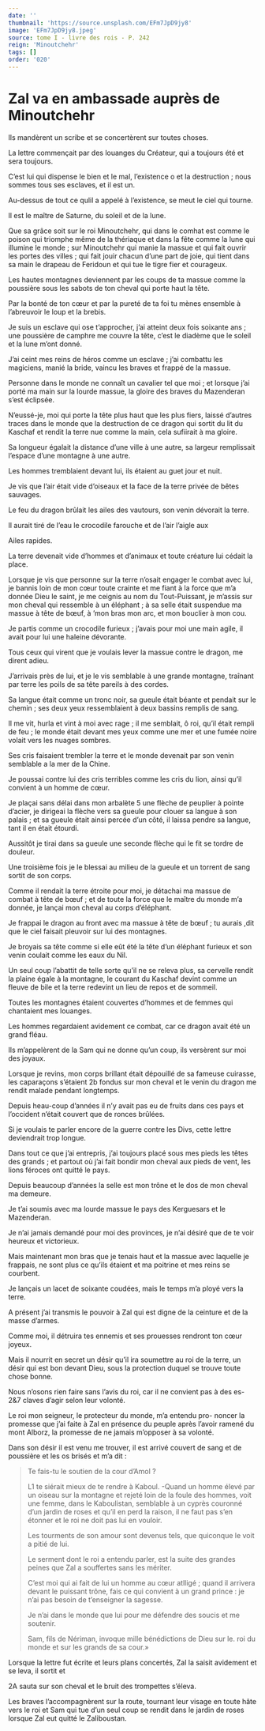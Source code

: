 ```yaml
---
date: ''
thumbnail: 'https://source.unsplash.com/EFm7JpD9jy8'
image: 'EFm7JpD9jy8.jpeg'
source: tome I - livre des rois - P. 242
reign: 'Minoutchehr'
tags: []
order: '020'
---
```


# Zal va en ambassade auprès de Minoutchehr

Ils mandèrent un scribe et se concertèrent sur toutes choses.

La lettre commençait par des louanges du Créateur, qui a toujours été et sera toujours.

C’est lui qui dispense le bien et le mal, l’existence o
et la destruction ; nous sommes tous ses esclaves, et il est un.

Au-dessus de tout ce qulil a appelé à l’existence, se meut le ciel qui tourne.

Il est le maître de Saturne, du soleil et de la lune.

Que sa grâce soit sur le roi Minoutchehr, qui dans le comhat est comme le poison qui triomphe même de la thériaque et dans la fête comme la lune qui illumine le monde ; sur Minoutchehr qui manie la massue et qui fait ouvrir les portes des villes ; qui fait jouir chacun d’une part de joie, qui tient dans sa main le drapeau de Feridoun et qui tue le tigre fier et courageux.

Les hautes montagnes deviennent par les coups de ta massue comme la poussière sous les sabots de ton cheval qui porte haut la tête.

Par la bonté de ton cœur et par la pureté de ta foi tu mènes ensemble à l’abreuvoir le loup et la brebis.

Je suis un esclave qui ose t’approcher, j’ai atteint deux fois soixante ans ; une poussière de camphre me couvre la tête, c’est le diadème que le soleil et la lune m’ont donné.

J’ai ceint mes reins de héros comme un esclave ; j’ai combattu les magiciens, manié la bride, vaincu les braves et frappé de la massue.

Personne dans le monde ne connaît un cavalier tel que moi ; et lorsque j’ai porté ma main sur la lourde massue, la gloire des braves du Mazenderan s’est éclipsée.

N’eussé-je, moi qui porte la tête plus haut que les plus fiers, laissé d’autres traces dans le monde que la destruction de ce dragon qui sortit du lit du Kaschaf et rendit la terre nue comme la main, cela sufiirait à ma gloire.

Sa longueur égalait la distance d’une ville à une autre, sa largeur remplissait l’espace d’une montagne à une autre.

Les hommes tremblaient devant lui, ils étaient au guet jour et nuit.

Je vis que l’air était vide d’oiseaux et la face de la terre privée de bêtes sauvages.

Le feu du dragon brûlait les ailes des vautours, son venin dévorait la terre.

Il aurait tiré de l’eau le crocodile farouche et de l’air l’aigle aux

Ailes rapides.

La terre devenait vide d’hommes et d’animaux et toute créature lui cédait la place.

Lorsque je vis que personne sur la terre n’osait engager le combat avec lui, je bannis loin de mon cœur toute crainte et me fiant à la force que m’a donnée Dieu le saint, je me ceignis au nom du Tout-Puissant, je m’assis sur mon cheval qui ressemble à un éléphant ; à sa selle était suspendue ma massue à tête de bœuf, à ’mon bras mon arc, et mon bouclier à mon cou.

Je partis comme un crocodile furieux ; j’avais pour moi une main agile, il avait pour lui une haleine dévorante.

Tous ceux qui virent que je voulais lever la massue contre le dragon, me dirent adieu.

J’arrivais près de lui, et je le vis semblable à une grande montagne, traînant par terre les poils de sa tête pareils à des cordes.

Sa langue était comme un tronc noir, sa gueule était béante et pendait sur le chemin ; ses deux yeux ressemblaient à deux bassins remplis de sang.

Il me vit, hurla et vint à moi avec rage ; il me semblait, ô roi, qu’il était rempli de feu ; le monde était devant mes yeux comme une mer et une fumée noire volait vers les nuages sombres.

Ses cris faisaient trembler la terre et le monde devenait par son venin semblable a la mer de la Chine.

Je poussai contre lui des cris terribles comme les cris du lion, ainsi qu’il convient à un homme de cœur.

Je plaçai sans délai dans mon arbalète 5 une flèche de peuplier à pointe d’acier, je dirigeai la flèche vers sa gueule pour clouer sa langue à son palais ; et sa gueule était ainsi percée d’un côté, il laissa pendre sa langue, tant il en était étourdi.

Aussitôt je tirai dans sa gueule une seconde flèche qui le fit se tordre de douleur.

Une troisième fois je le blessai au milieu de la gueule et un torrent de sang sortit de son corps.

Comme il rendait la terre étroite pour moi, je détachai ma massue de combat à tête de bœuf ; et de toute la force que le maître du monde m’a donnée, je lançai mon cheval au corps d’éléphant.

Je frappai le dragon au front avec ma massue à tête de bœuf ; tu aurais ,dit que le ciel faisait pleuvoir sur lui des montagnes.

Je broyais sa tête comme si elle eût été la tête d’un éléphant furieux et son venin coulait comme les eaux du Nil.

Un seul coup l’abattit de telle sorte qu’il ne se releva plus, sa cervelle rendit la plaine égale à la montagne, le courant du Kaschaf devint comme un fleuve de bile et la terre redevint un lieu de repos et de sommeil.

Toutes les montagnes étaient couvertes d’hommes et de femmes qui chantaient mes louanges.

Les hommes regardaient avidement ce combat, car ce dragon avait été un grand fléau.

Ils m’appelèrent de la Sam qui ne donne qu’un coup, ils versèrent sur moi des joyaux.

Lorsque je revins, mon corps brillant était dépouillé de sa fameuse cuirasse, les caparaçons s’étaient 
2b
fondus sur mon cheval et le venin du dragon me rendit malade pendant longtemps.

Depuis heau-coup d’années il n’y avait pas eu de fruits dans ces pays et l’occident n’était couvert que de ronces brûlées.

Si je voulais te parler encore de la guerre contre les Divs, cette lettre deviendrait trop longue.

Dans tout ce que j’ai entrepris, j’ai toujours placé sous mes pieds les têtes des grands ; et partout où j’ai fait bondir mon cheval aux pieds de vent, les lions féroces ont quitté le pays.

Depuis beaucoup d’années la selle est mon trône et le dos de mon cheval ma demeure.

Je t’ai soumis avec ma lourde massue le pays des Kerguesars et le Mazenderan.

Je n’ai jamais demandé pour moi des provinces, je n’ai désiré que de te voir heureux et victorieux.

Mais maintenant mon bras que je tenais haut et la massue avec laquelle je frappais, ne sont plus ce qu’ils étaient et ma poitrine et mes reins se courbent.

Je lançais un lacet de soixante coudées, mais le temps m’a ployé vers la terre.

A présent j’ai transmis le pouvoir à Zal qui est digne de la ceinture et de la masse d’armes.

Comme moi, il détruira tes ennemis et ses prouesses rendront ton cœur joyeux.

Mais il nourrit en secret un désir qu’il ira soumettre au roi de la terre, un désir qui est bon devant Dieu, sous la protection duquel se trouve toute chose bonne.

Nous n’osons rien faire sans l’avis du roi, car il ne convient pas à des es- 2&7 claves d’agir selon leur volonté.

Le roi mon seigneur, le protecteur du monde, m’a entendu pro- noncer la promesse que j’ai faite à Zal en présence du peuple après l’avoir ramené du mont Alborz, la promesse de ne jamais m’opposer à sa volonté.

Dans son désir il est venu me trouver, il est arrivé couvert de sang et de poussière et les os brisés et m’a dit :

> Te fais-tu le soutien de la cour d’Amol ?
>
> L1 te siérait mieux de te rendre à Kaboul. -Quand un homme élevé par un oiseau sur la montagne et rejeté loin de la foule des hommes, voit une femme, dans le Kaboulistan, semblable à un cyprès couronné d’un jardin de roses et qu’il en perd la raison, il ne faut pas s’en étonner et le roi ne doit pas lui en vouloir.
>
> Les tourments de son amour sont devenus tels, que quiconque le voit a pitié de lui.
>
> Le serment dont le roi a entendu parler, est la suite des grandes peines que Zal a souffertes sans les mériter.
>
> C’est moi qui ai fait de lui un homme au cœur atlligé ; quand il arrivera devant le puissant trône, fais ce qui convient à un grand prince : je n’ai pas besoin de t’enseigner la sagesse.
>
> Je n’ai dans le monde que lui pour me défendre des soucis et me soutenir.
>
> Sam, fils de Nériman, invoque mille bénédictions de Dieu sur le. roi du monde et sur les grands de sa cour.»

Lorsque la lettre fut écrite et leurs plans concertés, Zal la saisit avidement et se leva, il sortit et

2A
sauta sur son cheval et le bruit des trompettes s’éleva.

Les braves l’accompagnèrent sur la route, tournant leur visage en toute hâte vers le roi et Sam qui tue d’un seul coup se rendit dans le jardin de roses lorsque Zal eut quitté le Zaliboustan.
